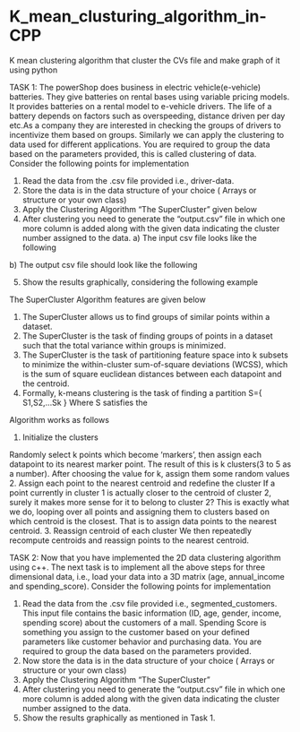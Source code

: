 # K_mean_clusturing_algorithm_in-CPP
K mean clustering algorithm that cluster the CVs file and make graph of it using python

TASK 1:
The powerShop does business in electric vehicle(e-vehicle) batteries. They give batteries on
rental bases using variable pricing models. It provides batteries on a rental model to e-vehicle
drivers. The life of a battery depends on factors such as overspeeding, distance driven per day
etc.As a company they are interested in checking the groups of drivers to incentivize them
based on groups. Similarly we can apply the clustering to data used for different applications.
You are required to group the data based on the parameters provided, this is called clustering of
data.
Consider the following points for implementation
1) Read the data from the .csv file provided i.e., driver-data.
2) Store the data is in the data structure of your choice ( Arrays or structure or your own
class)
3) Apply the Clustering Algorithm “The SuperCluster” given below
4) After clustering you need to generate the “output.csv” file in which one more column is
added along with the given data indicating the cluster number assigned to the data.
a) The input csv file looks like the following

b) The output csv file should look like the following

5) Show the results graphically, considering the following example

The SuperCluster Algorithm features are given below
1. The SuperCluster allows us to find groups of similar points within a dataset.
2. The SuperCluster is the task of finding groups of points in a dataset such that the total
variance within groups is minimized.
3. The SuperCluster is the task of partitioning feature space into k subsets to minimize
the within-cluster sum-of-square deviations (WCSS), which is the sum of square
euclidean distances between each datapoint and the centroid.
4. Formally, k-means clustering is the task of finding a partition S={ S1,S2,...Sk }
Where S satisfies the

Algorithm works as follows
1. Initialize the clusters

Randomly select k points which become ‘markers’, then assign each datapoint to its nearest
marker point. The result of this is k clusters(3 to 5 as a number). After choosing the value for k,
assign them some random values
2. Assign each point to the nearest centroid and redefine the cluster
If a point currently in cluster 1 is actually closer to the centroid of cluster 2, surely it makes more
sense for it to belong to cluster 2? This is exactly what we do, looping over all points and
assigning them to clusters based on which centroid is the closest. That is to assign data points
to the nearest centroid.
3. Reassign centroid of each cluster
We then repeatedly recompute centroids and reassign points to the nearest centroid.

TASK 2:
Now that you have implemented the 2D data clustering algorithm using c++. The next task is to
implement all the above steps for three dimensional data, i.e., load your data into a 3D matrix
(age, annual_income and spending_score).
Consider the following points for implementation
1) Read the data from the .csv file provided i.e., segmented_customers. This input file
contains the basic information (ID, age, gender, income, spending score) about the
customers of a mall. Spending Score is something you assign to the customer based on your
defined parameters like customer behavior and purchasing data. You are required to group
the data based on the parameters provided.
2) Now store the data is in the data structure of your choice ( Arrays or structure or your
own class)
3) Apply the Clustering Algorithm “The SuperCluster”
4) After clustering you need to generate the “output.csv” file in which one more column is
added along with the given data indicating the cluster number assigned to the data.
5) Show the results graphically as mentioned in Task 1.
